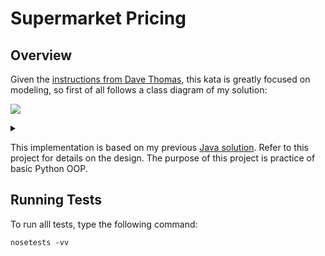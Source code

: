 # Supermarket Pricing

## Overview

Given the [instructions from Dave Thomas](http://codekata.com/kata/kata01-supermarket-pricing/), this kata is greatly
focused on modeling, so first of all follows a class diagram of my solution:

![](https://g.gravizo.com/source/custom_mark1?https%3A%2F%2Fraw.githubusercontent.com%2Fmarciogualtieri%2FKatas%2Fmaster%2FSupermarketPricing%2FPython%2FREADME.md)

<details>
<summary></summary>
custom_mark1
    /**
     *@opt all
     *@composed 1 Has n Purchase
     */
    class Basket {
        public void purchase(Product product, float units);
        public Collection purchases;
    }
    /**
    *@opt all
    *@composed 1 Has 1 Product
    */
    class Purchase {
        public Product product;
        public decimal units;
        public decimal checkout();
        private decimal __discount__();
    }
    /**
    *@opt all
    *@composed 1 Has 1 PromotionalOffer
    */
    class Product {
        public decimal price_per_unit;
        public PromotionalOffer promotional_offer;
    }
    /**
    *@opt all
    */
    interface PromotionalOffer {
        public decimal discount(Purchase purchase);
    }
    /**
    *@opt all
    */
    class HalfPriceOffer implements PromotionalOffer {}
    /**
    *@opt all
    */
    class XForThePriceOfYOffer implements PromotionalOffer {}
    /**
    *@opt all
    */
    class XForPrice implements PromotionalOffer {}
custom_mark1
</details>

This implementation is based on my previous [Java solution](https://github.com/marciogualtieri/Katas/tree/master/SupermarketPricing/Java). Refer to this project for details on the design. The purpose of this project is practice of basic Python OOP.

## Running Tests

To run alll tests, type the following command:

    nosetests -vv